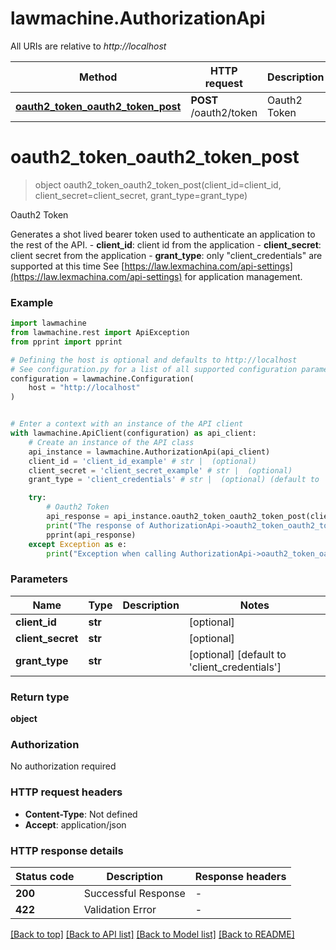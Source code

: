 # lawmachine.AuthorizationApi

All URIs are relative to *http://localhost*

Method | HTTP request | Description
------------- | ------------- | -------------
[**oauth2_token_oauth2_token_post**](AuthorizationApi.md#oauth2_token_oauth2_token_post) | **POST** /oauth2/token | Oauth2 Token


# **oauth2_token_oauth2_token_post**
> object oauth2_token_oauth2_token_post(client_id=client_id, client_secret=client_secret, grant_type=grant_type)

Oauth2 Token

Generates a shot lived bearer token used to authenticate an application to the rest of the API.  - **client_id**: client id from the application - **client_secret**: client secret from the application - **grant_type**: only \"client_credentials\" are supported at this time  See [https://law.lexmachina.com/api-settings](https://law.lexmachina.com/api-settings) for application management.

### Example


```python
import lawmachine
from lawmachine.rest import ApiException
from pprint import pprint

# Defining the host is optional and defaults to http://localhost
# See configuration.py for a list of all supported configuration parameters.
configuration = lawmachine.Configuration(
    host = "http://localhost"
)


# Enter a context with an instance of the API client
with lawmachine.ApiClient(configuration) as api_client:
    # Create an instance of the API class
    api_instance = lawmachine.AuthorizationApi(api_client)
    client_id = 'client_id_example' # str |  (optional)
    client_secret = 'client_secret_example' # str |  (optional)
    grant_type = 'client_credentials' # str |  (optional) (default to 'client_credentials')

    try:
        # Oauth2 Token
        api_response = api_instance.oauth2_token_oauth2_token_post(client_id=client_id, client_secret=client_secret, grant_type=grant_type)
        print("The response of AuthorizationApi->oauth2_token_oauth2_token_post:\n")
        pprint(api_response)
    except Exception as e:
        print("Exception when calling AuthorizationApi->oauth2_token_oauth2_token_post: %s\n" % e)
```



### Parameters


Name | Type | Description  | Notes
------------- | ------------- | ------------- | -------------
 **client_id** | **str**|  | [optional] 
 **client_secret** | **str**|  | [optional] 
 **grant_type** | **str**|  | [optional] [default to &#39;client_credentials&#39;]

### Return type

**object**

### Authorization

No authorization required

### HTTP request headers

 - **Content-Type**: Not defined
 - **Accept**: application/json

### HTTP response details

| Status code | Description | Response headers |
|-------------|-------------|------------------|
**200** | Successful Response |  -  |
**422** | Validation Error |  -  |

[[Back to top]](#) [[Back to API list]](../README.md#documentation-for-api-endpoints) [[Back to Model list]](../README.md#documentation-for-models) [[Back to README]](../README.md)

